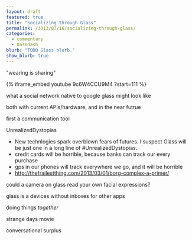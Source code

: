 ```yaml
---
layout: draft
featured: true
title: "Socializing through Glass"
permalink: /3013/07/16/socializing-through-glass/
categories:
  - commentary
  - Dashdash
blurb: "TODO Glass blurb."
show_blurb: true
---
```


"wearing is sharing"


{% iframe_embed youtube 9c6W4CCU9M4 ?start=111 %}

what a social network native to google glass might look like

both with current APIs/hardware, and in the near futrue

first a communication tool

UnrealizedDystopias

 * New technlogies spark overblown fears of  futures. I suspect Glass will be just one in a long line of #UnrealizedDystopias.
 * credit cards will be horrible, because banks can track our every purchase
 * gps in our phones will track everywhere we go, and it will be horrible
 * http://thefrailestthing.com/2013/03/01/borg-complex-a-primer/

could a camera on glass read your own facial expressions?

glass is a devices without inboxes for other apps

doing things *together*

strange days movie

conversational surplus